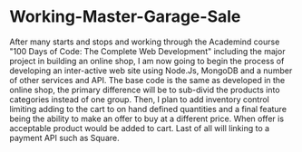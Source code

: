 # Working-Master-Garage-Sale
After many starts and stops and working through the Academind course "100 Days of Code: The Complete Web Development" including the major project in building an online shop, I am now going to begin the process of developing an inter-active web site using Node.Js, MongoDB and a number of other services and API.
The base code is the same as developed in the online shop, the primary difference will be to sub-divid the products into categories instead of one group.  Then, I plan to add inventory control limiting adding to the cart to on hand defined quantities and a final feature being the ability to make an offer to buy at a different price.  When offer is acceptable product would be added to cart. Last of all will linking to a payment API such as Square.
